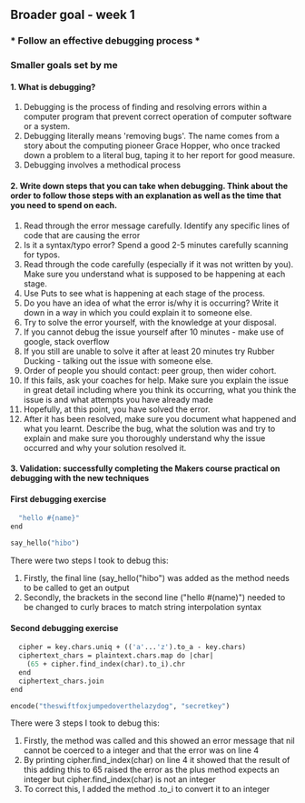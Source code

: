 ## Broader goal - week 1
### * Follow an effective debugging process *

### Smaller goals set by me
#### 1. What is debugging?

  1. Debugging is the process of finding and resolving errors within a computer program that prevent correct operation of computer software or a system.
  2. Debugging literally means 'removing bugs'. The name comes from a story about the computing pioneer Grace Hopper, who once tracked down a problem to a literal bug, taping it to her report for good measure.
  3. Debugging involves a methodical process

#### 2. Write down steps that you can take when debugging. Think about the order to follow those steps with an explanation as well as the time that you need to spend on each.

  1. Read through the error message carefully. Identify any specific lines of code that are causing the error
  2. Is it a syntax/typo error? Spend a good 2-5 minutes carefully scanning for typos.
  3. Read through the code carefully (especially if it was not written by you). Make sure you understand what is supposed to be happening at each stage.
  4. Use Puts to see what is happening at each stage of the process.
  5. Do you have an idea of what the error is/why it is occurring? Write it down in a way in which you could explain it to someone else.
  6. Try to solve the error yourself, with the knowledge at your disposal.
  7. If you cannot debug the issue yourself after 10 minutes - make use of google, stack overflow
  8. If you still are unable to solve it after at least 20 minutes try Rubber Ducking - talking out the issue with someone else.
  9. Order of people you should contact: peer group, then wider cohort.
  10. If this fails, ask your coaches for help. Make sure you explain the issue in great detail including where you think its occurring, what you think the issue is and what attempts you have already made
  11. Hopefully, at this point, you have solved the error.
  12. After it has been resolved, make sure you document what happened and what you learnt. Describe the bug, what the solution was and try to explain and make sure you thoroughly understand why the issue occurred and why your solution resolved it.


#### 3. Validation: successfully completing the Makers course practical on debugging with the new techniques

#### First debugging exercise

```def say_hello(name)
  "hello #{name}"
end

say_hello("hibo")
```

There were two steps I took to debug this:
  1. Firstly, the final line (say_hello("hibo") was added as the method needs to be called to get an output
  2. Secondly, the brackets in the second line ("hello #(name)") needed to be changed to curly braces to match string interpolation syntax

#### Second debugging exercise

```def encode(plaintext, key)
  cipher = key.chars.uniq + (('a'...'z').to_a - key.chars)
  ciphertext_chars = plaintext.chars.map do |char|
    (65 + cipher.find_index(char).to_i).chr
  end
  ciphertext_chars.join
end

encode("theswiftfoxjumpedoverthelazydog", "secretkey")
```

There were 3 steps I took to debug this:
1. Firstly, the method was called and this showed an error message that nil cannot be coerced to a integer and that the error was on line 4
2. By printing cipher.find_index(char) on line 4 it showed that the result of this adding this to 65 raised the error as the plus method expects an integer but cipher.find_index(char) is not an integer
3. To correct this, I added the method .to_i to convert it to an integer
